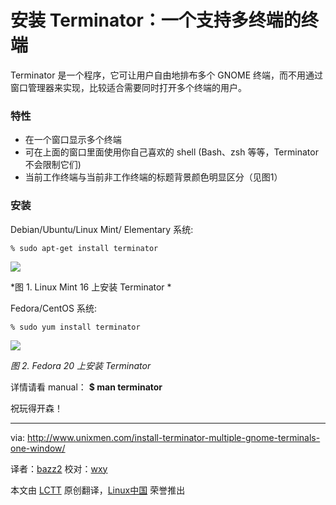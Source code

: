 安装 Terminator：一个支持多终端的终端
================================================================================
Terminator 是一个程序，它可让用户自由地排布多个 GNOME 终端，而不用通过窗口管理器来实现，比较适合需要同时打开多个终端的用户。

### 特性 ###

- 在一个窗口显示多个终端
- 可在上面的窗口里面使用你自己喜欢的 shell (Bash、zsh 等等，Terminator 不会限制它们)
- 当前工作终端与当前非工作终端的标题背景颜色明显区分（见图1）

### 安装 ###

Debian/Ubuntu/Linux Mint/ Elementary 系统:

    % sudo apt-get install terminator

![](http://180016988.r.cdn77.net/wp-content/uploads/2014/04/Terminator_Linux_Mint.png)

*图 1. Linux Mint 16 上安装 Terminator *

Fedora/CentOS 系统:

    % sudo yum install terminator

![](http://180016988.r.cdn77.net/wp-content/uploads/2014/04/Terminator_Fedora.png)

 *图 2. Fedora 20 上安装 Terminator*

详情请看 manual： **$ man terminator**

祝玩得开森！

--------------------------------------------------------------------------------

via: http://www.unixmen.com/install-terminator-multiple-gnome-terminals-one-window/

译者：[bazz2](https://github.com/bazz2) 校对：[wxy](https://github.com/wxy)

本文由 [LCTT](https://github.com/LCTT/TranslateProject) 原创翻译，[Linux中国](http://linux.cn/) 荣誉推出